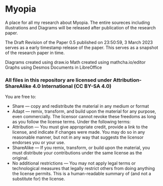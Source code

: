# Myopia
A place for all my research about Myopia.
The entire soureces including illustrations and Diagrams will be released after publication of the research paper.

The Draft Revision of the Paper 0.5 published on 23:50:59, 3 March 2023 serves as a early timestamp release of the paper.
This serves as a snapshot of the research paper in time.



Diagrams created using draw.io
Math created using mathcha.io/editor
Graphs using Desmos
Documents in LibreOffice

### All files in this repository are licensed under Attribution-ShareAlike 4.0 International (CC BY-SA 4.0)
You are free to:
* Share — copy and redistribute the material in any medium or format
* Adapt — remix, transform, and build upon the material for any purpose, even commercially.
The licensor cannot revoke these freedoms as long as you follow the license terms.
Under the following terms:
* Attribution — You must give appropriate credit, provide a link to the license, and indicate if changes were made. You may do so in any reasonable manner, but not in any way that suggests the licensor endorses you or your use.
* ShareAlike — If you remix, transform, or build upon the material, you must distribute your contributions under the same license as the original.
* No additional restrictions — You may not apply legal terms or technological measures that legally restrict others from doing anything the license permits.
This is a human-readable summary of (and not a substitute for) the license.
